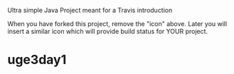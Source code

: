 
Ultra simple Java Project meant for a Travis introduction

When you have forked this project, remove the "icon" above. Later you will insert a similar icon which will provide build status for YOUR project.
# uge3day1

